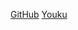 [GitHub](http://github.com)
[Youku](https://v.youku.com/v_show/id_XNDIzNzU2NTY4NA==.html?spm=a2h0j.11185381.listitem_page1.5!3~A&s=fdedd2bd7e974b899cc2)
